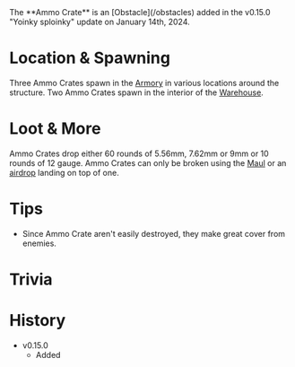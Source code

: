 <Stub />
The **Ammo Crate** is an [Obstacle](/obstacles) added in the v0.15.0 "Yoinky sploinky" update on January 14th, 2024.

# Location & Spawning

Three Ammo Crates spawn in the [Armory](/buildings/armory) in various locations around the structure. Two Ammo Crates spawn in the interior of the [Warehouse](/buildings/warehouse).

# Loot & More

Ammo Crates drop either 60 rounds of 5.56mm, 7.62mm or 9mm or 10 rounds of 12 gauge. Ammo Crates can only be broken using the [Maul](/weapons/melee/maul) or an [airdrop](/obstacles/airdrops) landing on top of one.

# Tips

- Since Ammo Crate aren't easily destroyed, they make great cover from enemies.

# Trivia

# History

- v0.15.0
  - Added